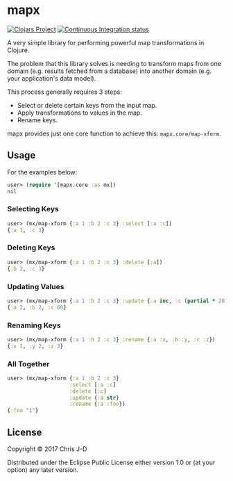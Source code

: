 # mapx

[![Clojars Project](https://img.shields.io/clojars/v/chrisjd/mapx.svg)](https://clojars.org/chrisjd/mapx)
[![Continuous Integration status](https://api.travis-ci.org/chrisjd-uk/mapx.png)](http://travis-ci.org/chrisjd-uk/mapx)

A very simple library for performing powerful map transformations in
Clojure.

The problem that this library solves is needing to transform maps from
one domain (e.g. results fetched from a database) into another domain
(e.g. your application's data model).

This process generally requires 3 steps:

- Select or delete certain keys from the input map.
- Apply transformations to values in the map.
- Rename keys.

mapx provides just one core function to achieve this:
`mapx.core/map-xform`.


## Usage

For the examples below:

```clojure
user> (require '[mapx.core :as mx])
nil
```

### Selecting Keys

```clojure
user> (mx/map-xform {:a 1 :b 2 :c 3} :select [:a :c])
{:a 1, :c 3}
```

### Deleting Keys

```clojure
user> (mx/map-xform {:a 1 :b 2 :c 3} :delete [:a])
{:b 2, :c 3}
```

### Updating Values

```clojure
user> (mx/map-xform {:a 1 :b 2 :c 3} :update {:a inc, :c (partial * 20)})
{:a 2, :b 2, :c 60}
```

### Renaming Keys

```clojure
user> (mx/map-xform {:a 1 :b 2 :c 3} :rename {:a :x, :b :y, :c :z})
{:x 1, :y 2, :z 3}
```

### All Together

```clojure
user> (mx/map-xform {:a 1 :b 2 :c 3}
                    :select [:a :c]
                    :delete [:c]
                    :update {:a str}
                    :rename {:a :foo})
{:foo "1"}
```


## License

Copyright © 2017 Chris J-D

Distributed under the Eclipse Public License either version 1.0 or (at
your option) any later version.
